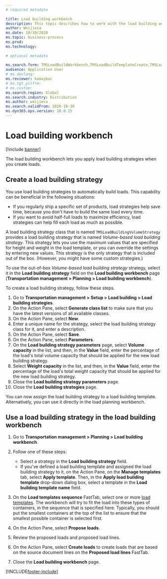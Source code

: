 ```yaml
--- 
# required metadata 
 
title: Load building workbench
description: This topic describes how to work with the load building workbench.
author: Weijiesa
ms.date: 10/30/2020
ms.topic: business-process 
ms.prod:  
ms.technology:  
 
# optional metadata 
 
ms.search.form: TMSLoadBuildWorkbench,TMSLoadBuildTemplateCreate,TMSLoadBuildStrategy,TMSLoadBuildTemplateApply
audience: Application User 
# ms.devlang:  
ms.reviewer: kamaybac
# ms.tgt_pltfrm:  
# ms.custom:  
ms.search.region: Global
ms.search.industry: Distribution
ms.author: weijiesa
ms.search.validFrom: 2020-10-30
ms.dyn365.ops.version: 10.0.15
---
```

# Load building workbench

[!include [banner](../../includes/banner.md)]

The load building workbench lets you apply load building strategies when you create loads.

## Create a load building strategy

You use load building strategies to automatically build loads. This capability can be beneficial in the following situations:

- If you regularly ship a specific set of products, load strategies help save time, because you don't have to build the same load every time.
- If you want to avoid half-full loads to maximize efficiency, load strategies can help fill each load as much as possible.

A load building strategy class that is named `TMSLoadBuildingVolumeStrategy` provides a load building strategy that is named *Volume-based load building strategy*. This strategy lets you use the maximum values that are specified for height and weight in the load template, or you can override the settings by entering new values. This strategy is the only strategy that is included out of the box. (However, you might have some custom strategies.)

To use the out-of-box *Volume-based load building strategy* strategy, select it in the **Load building strategy** field on the **Load building workbench** page (**Transportation management &gt; Planning &gt; Load building workbench**).

To create a load building strategy, follow these steps.

1. Go to **Transportation management &gt; Setup &gt; Load building &gt; Load building strategies**.
1. On the Action Pane, select **Generate class list** to make sure that you have the latest versions of all available classes.
1. On the Action Pane, select **New**.
1. Enter a unique name for the strategy, select the load building strategy class for it, and enter a description.
1. On the Action Pane, select **Save**.
1. On the Action Pane, select **Parameters**.
1. On the **Load building strategy parameters** page, select **Volume capacity** in the list, and then, in the **Value** field, enter the percentage of the load's total volume capacity that should be applied for the new load building strategy.
1. Select **Weight capacity** in the list, and then, in the **Value** field, enter the percentage of the load's total weight capacity that should be applied for the new load building strategy.
1. Close the **Load building strategy parameters** page.
1. Close the **Load building strategies** page.

You can now assign the load building strategy to a load building template. Alternatively, you can use it directly in the load planning workbench.

## Use a load building strategy in the load building workbench

1. Go to **Transportation management &gt; Planning &gt; Load building workbench**.
1. Follow one of these steps:

    - Select a strategy in the **Load building strategy** field.
    - If you've defined a load building template and assigned the load building strategy to it, on the Action Pane, on the **Manage templates** tab, select **Apply template**. Then, in the **Apply load building template** drop-down dialog box, select a template in the **Load building template name** field.

1. On the **Load templates sequence** FastTab, select one or more [load templates](load-template.md). The workbench will try to fit the load into these types of containers, in the sequence that is specified here. Typically, you should put the smallest containers at the top of the list to ensure that the smallest possible container is selected first.
1. On the Action Pane, select **Propose loads**.
1. Review the proposed loads and proposed load lines.
1. On the Action Pane, select **Create loads** to create loads that are based on the source document lines on the **Proposed load lines** FastTab.
1. Close the **Load building workbench** page.


[!INCLUDE[footer-include](../../../includes/footer-banner.md)]